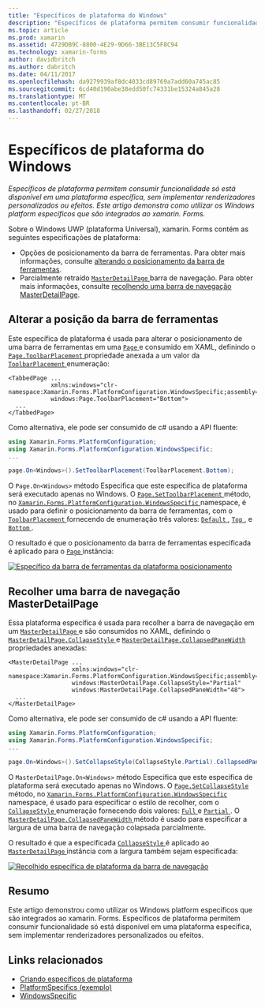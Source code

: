 ```yaml
---
title: "Específicos de plataforma do Windows"
description: "Específicos de plataforma permitem consumir funcionalidade só está disponível em uma plataforma específica, sem implementar renderizadores personalizados ou efeitos. Este artigo demonstra como utilizar os Windows platform específicos que são integrados ao xamarin. Forms."
ms.topic: article
ms.prod: xamarin
ms.assetid: 4729DB9C-8800-4E29-9D66-3BE13C5F8C94
ms.technology: xamarin-forms
author: davidbritch
ms.author: dabritch
ms.date: 04/11/2017
ms.openlocfilehash: da9279939af8dc4033cd89769a7add60a745ac85
ms.sourcegitcommit: 6cd40d190abe38edd50fc74331be15324a845a28
ms.translationtype: MT
ms.contentlocale: pt-BR
ms.lasthandoff: 02/27/2018
---
```

# <a name="windows-platform-specifics"></a>Específicos de plataforma do Windows

_Específicos de plataforma permitem consumir funcionalidade só está disponível em uma plataforma específica, sem implementar renderizadores personalizados ou efeitos. Este artigo demonstra como utilizar os Windows platform específicos que são integrados ao xamarin. Forms._

Sobre o Windows UWP (plataforma Universal), xamarin. Forms contém as seguintes especificações de plataforma:

- Opções de posicionamento da barra de ferramentas. Para obter mais informações, consulte [alterando o posicionamento da barra de ferramentas](#toolbar_placement).
- Parcialmente retraído [ `MasterDetailPage` ](https://developer.xamarin.com/api/type/Xamarin.Forms.MasterDetailPage/) barra de navegação. Para obter mais informações, consulte [recolhendo uma barra de navegação MasterDetailPage](#collapsable_navigation_bar).

<a name="toolbar_placement" />

## <a name="changing-the-toolbar-placement"></a>Alterar a posição da barra de ferramentas

Este específica de plataforma é usada para alterar o posicionamento de uma barra de ferramentas em uma [ `Page` ](https://developer.xamarin.com/api/type/Xamarin.Forms.Page/)e consumido em XAML, definindo o [ `Page.ToolbarPlacement` ](https://developer.xamarin.com/api/field/Xamarin.Forms.PlatformConfiguration.WindowsSpecific.Page.ToolbarPlacementProperty/) propriedade anexada a um valor da [ `ToolbarPlacement` ](https://developer.xamarin.com/api/type/Xamarin.Forms.PlatformConfiguration.WindowsSpecific.ToolbarPlacement/) enumeração:

```xaml
<TabbedPage ...
            xmlns:windows="clr-namespace:Xamarin.Forms.PlatformConfiguration.WindowsSpecific;assembly=Xamarin.Forms.Core"
            windows:Page.ToolbarPlacement="Bottom">
  ...
</TabbedPage>

```

Como alternativa, ele pode ser consumido de c# usando a API fluente:

```csharp
using Xamarin.Forms.PlatformConfiguration;
using Xamarin.Forms.PlatformConfiguration.WindowsSpecific;
...

page.On<Windows>().SetToolbarPlacement(ToolbarPlacement.Bottom);
```

O `Page.On<Windows>` método Especifica que este específica de plataforma será executado apenas no Windows. O [ `Page.SetToolbarPlacement` ](https://developer.xamarin.com/api/member/Xamarin.Forms.PlatformConfiguration.WindowsSpecific.Page.SetToolbarPlacement/p/Xamarin.Forms.IPlatformElementConfiguration{Xamarin.Forms.PlatformConfiguration.Windows,Xamarin.Forms.Page}/Xamarin.Forms.PlatformConfiguration.WindowsSpecific.ToolbarPlacement/) método, no [ `Xamarin.Forms.PlatformConfiguration.WindowsSpecific` ](https://developer.xamarin.com/api/namespace/Xamarin.Forms.PlatformConfiguration.WindowsSpecific/) namespace, é usado para definir o posicionamento da barra de ferramentas, com o [ `ToolbarPlacement` ](https://developer.xamarin.com/api/type/Xamarin.Forms.PlatformConfiguration.WindowsSpecific.ToolbarPlacement/) fornecendo de enumeração três valores: [ `Default` ](https://developer.xamarin.com/api/field/Xamarin.Forms.PlatformConfiguration.WindowsSpecific.ToolbarPlacement.Default/), [ `Top` ](https://developer.xamarin.com/api/field/Xamarin.Forms.PlatformConfiguration.WindowsSpecific.ToolbarPlacement.Top/), e [ `Bottom` ](https://developer.xamarin.com/api/field/Xamarin.Forms.PlatformConfiguration.WindowsSpecific.ToolbarPlacement.Bottom/).

O resultado é que o posicionamento da barra de ferramentas especificada é aplicado para o [ `Page` ](https://developer.xamarin.com/api/type/Xamarin.Forms.Page/) instância:

[![](windows-images/toolbar-placement.png "Específico da barra de ferramentas da plataforma posicionamento")](windows-images/toolbar-placement-large.png "específica de plataforma do posicionamento da barra de ferramentas")

<a name="collapsable_navigation_bar" />

## <a name="collapsing-a-masterdetailpage-navigation-bar"></a>Recolher uma barra de navegação MasterDetailPage

Essa plataforma específica é usada para recolher a barra de navegação em um [ `MasterDetailPage` ](https://developer.xamarin.com/api/type/Xamarin.Forms.MasterDetailPage/)e são consumidos no XAML, definindo o [ `MasterDetailPage.CollapseStyle` ](https://developer.xamarin.com/api/field/Xamarin.Forms.PlatformConfiguration.WindowsSpecific.MasterDetailPage.CollapseStyleProperty/) e [ `MasterDetailPage.CollapsedPaneWidth` ](https://developer.xamarin.com/api/field/Xamarin.Forms.PlatformConfiguration.WindowsSpecific.MasterDetailPage.CollapsedPaneWidthProperty/)propriedades anexadas:

```xaml
<MasterDetailPage ...
                  xmlns:windows="clr-namespace:Xamarin.Forms.PlatformConfiguration.WindowsSpecific;assembly=Xamarin.Forms.Core"
                  windows:MasterDetailPage.CollapseStyle="Partial"
                  windows:MasterDetailPage.CollapsedPaneWidth="48">
  ...
</MasterDetailPage>

```

Como alternativa, ele pode ser consumido de c# usando a API fluente:

```csharp
using Xamarin.Forms.PlatformConfiguration;
using Xamarin.Forms.PlatformConfiguration.WindowsSpecific;
...

page.On<Windows>().SetCollapseStyle(CollapseStyle.Partial).CollapsedPaneWidth(148);
```

O `MasterDetailPage.On<Windows>` método Especifica que este específica de plataforma será executado apenas no Windows. O [ `Page.SetCollapseStyle` ](https://developer.xamarin.com/api/member/Xamarin.Forms.PlatformConfiguration.WindowsSpecific.MasterDetailPage.SetCollapseStyle/p/Xamarin.Forms.IPlatformElementConfiguration{Xamarin.Forms.PlatformConfiguration.Windows,Xamarin.Forms.MasterDetailPage}/Xamarin.Forms.PlatformConfiguration.WindowsSpecific.CollapseStyle/) método, no [ `Xamarin.Forms.PlatformConfiguration.WindowsSpecific` ](https://developer.xamarin.com/api/namespace/Xamarin.Forms.PlatformConfiguration.WindowsSpecific/) namespace, é usado para especificar o estilo de recolher, com o [ `CollapseStyle` ](https://developer.xamarin.com/api/type/Xamarin.Forms.PlatformConfiguration.WindowsSpecific.CollapseStyle/) enumeração fornecendo dois valores: [ `Full` ](https://developer.xamarin.com/api/field/Xamarin.Forms.PlatformConfiguration.WindowsSpecific.CollapseStyle.Full/) e [ `Partial` ](https://developer.xamarin.com/api/field/Xamarin.Forms.PlatformConfiguration.WindowsSpecific.CollapseStyle.Partial/). O [ `MasterDetailPage.CollapsedPaneWidth` ](https://developer.xamarin.com/api/member/Xamarin.Forms.PlatformConfiguration.WindowsSpecific.MasterDetailPage.CollapsedPaneWidth/p/Xamarin.Forms.IPlatformElementConfiguration{Xamarin.Forms.PlatformConfiguration.Windows,Xamarin.Forms.MasterDetailPage}/System.Double/) método é usado para especificar a largura de uma barra de navegação colapsada parcialmente.

O resultado é que a especificada [ `CollapseStyle` ](https://developer.xamarin.com/api/type/Xamarin.Forms.PlatformConfiguration.WindowsSpecific.CollapseStyle/) é aplicado ao [ `MasterDetailPage` ](https://developer.xamarin.com/api/type/Xamarin.Forms.MasterDetailPage/) instância com a largura também sejam especificada:

[![](windows-images/collapsed-navigation-bar.png "Recolhido específica de plataforma da barra de navegação")](windows-images/collapsed-navigation-bar-large.png "recolhido específica de plataforma da barra de navegação")

## <a name="summary"></a>Resumo

Este artigo demonstrou como utilizar os Windows platform específicos que são integrados ao xamarin. Forms. Específicos de plataforma permitem consumir funcionalidade só está disponível em uma plataforma específica, sem implementar renderizadores personalizados ou efeitos.


## <a name="related-links"></a>Links relacionados

- [Criando específicos de plataforma](~/xamarin-forms/platform/platform-specifics/creating.md)
- [PlatformSpecifics (exemplo)](https://developer.xamarin.com/samples/xamarin-forms/userinterface/platformspecifics/)
- [WindowsSpecific](https://developer.xamarin.com/api/namespace/Xamarin.Forms.PlatformConfiguration.WindowsSpecific/)

